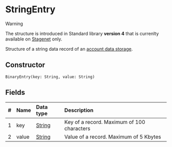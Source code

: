 # StringEntry

> [!WARNING]
> The structure is introduced in Standard library **version 4** that is currenlty available on [Stagenet](/blockchain/blockchain-network/stage-network.md) only.

Structure of a string data record of an [account data storage](/blockchain/account/account-data-storage.md).

## Constructor

```ride
BinaryEntry(key: String, value: String)
```

## Fields

|   #   | Name | Data type | Description |
| :--- | :--- | :--- | :--- |
| 1 | key | [String](/ride/data-types/string.md) | Key of a record. Maximum of 100 characters |
| 2 | value| [String](/ride/data-types/byte-vector.md) | Value of a record. Maximum of 5 Kbytes |
